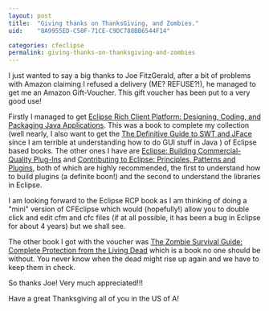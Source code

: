 ```yaml
---
layout: post
title:  "Giving thanks on ThanksGiving, and Zombies."
uid:	"8A9955ED-C50F-71CE-C9DC788BB6544F14"

categories: cfeclipse
permalink: giving-thanks-on-thanksgiving-and-zombies
---
```

I just wanted to say a big thanks to Joe FitzGerald, after a bit of problems with Amazon claiming I refused a delivery (ME? REFUSE?!), he managed to get me an Amazon Gift-Voucher. This gift voucher has been put to a very good use!

Firstly I managed to get <a href="http://www.amazon.co.uk/exec/obidos/ASIN/0321334612/202-5218834-0604624">Eclipse Rich Client Platform: Designing, Coding, and Packaging Java Applications</a>. This was a book to complete my collection (well nearly, I also want to get the <a href="http://www.amazon.co.uk/Definitive-Guide-SWT-JFace/dp/1590593251/sr=1-1/qid=1164275403/ref=sr_1_1/202-5218834-0604624?ie=UTF8&amp;s=books">The Definitive Guide to SWT and JFace</a> since I am terrible at understanding how to do GUI stuff in Java ) of Eclipse based books. The other ones I have are <a href="http://www.amazon.co.uk/Eclipse-Building-Commercial-Quality-Eric-Clayberg/dp/032142672X/sr=1-6/qid=1164275493/ref=sr_1_6/202-5218834-0604624?ie=UTF8&amp;s=books">Eclipse: Building Commercial-Quality Plug-Ins</a> and <a href="http://www.amazon.co.uk/Contributing-Eclipse-Principles-Patterns-Plugins/dp/0321205758/sr=11-1/qid=1164275539/ref=sr_11_1/202-5218834-0604624">Contributing to Eclipse: Principles, Patterns and Plugins</a>, both of which are highly recommended, the first to understand how to build plugins (a definite boon!) and the second to understand the libraries in Eclipse.

I am looking forward to the Eclipse RCP book as I am thinking of doing a "mini" version of CFEclipse which would (hopefully!) allow you to double click and edit cfm and cfc files (if at all possible, it has been a bug in Eclipse for about 4 years) but we shall see.

The other book I got with the voucher was <a href="http://www.amazon.co.uk/exec/obidos/ASIN/071563318X/202-5218834-0604624">The Zombie Survival Guide: Complete Protection from the Living Dead</a> which is a book no one should be without. You never know when the dead might rise up again and we have to keep them in check. 

So thanks Joe! Very much appreciated!!!

Have a great Thanksgiving all of you in the US of A!